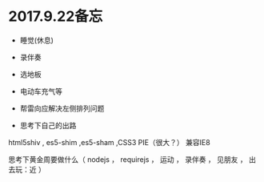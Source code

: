 
# 2017.9.22备忘

* 睡觉(休息)
* 录伴奏
* 选地板
* 电动车充气等

* 帮雷向应解决左侧排列问题

* 思考下自己的出路







html5shiv  ,  es5-shim  ,es5-sham ,CSS3 PIE（很大？）    兼容IE8 





思考下黄金周要做什么（ nodejs ， requirejs  ， 运动 ，  录伴奏  ，  见朋友  ，  出去玩：近 ）





















